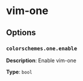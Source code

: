 # vim-one
## Options
### `colorschemes.one.enable`
**Description**: Enable vim-one

**Type**: `bool`
